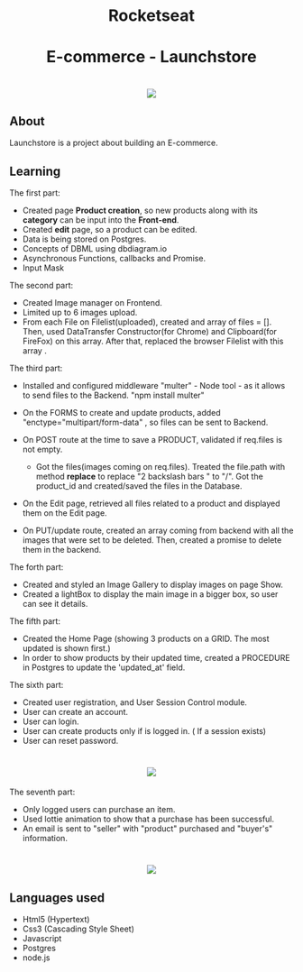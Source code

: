 
<h1 align="center">Rocketseat</h1>

<h1 align="center"><b>E-commerce - Launchstore</b></h1>


<h1 align="center">
    <img src=https://ik.imagekit.io/cnbmdh4b9w/ezgif.com-gif-maker__2__PBPFt9fUJ.gif>
</h1>


## About
Launchstore is a project about building an E-commerce.


## Learning 
The first part:
- Created page **Product creation**, so new products along with its **category** can be input into the **Front-end**.
- Created **edit** page, so a product can be edited.
- Data is being stored on Postgres.
- Concepts of DBML using dbdiagram.io
- Asynchronous Functions, callbacks and Promise.
- Input Mask

The second part:
- Created Image manager on Frontend. 
- Limited up to 6 images upload.
- From each File on Filelist(uploaded), created and array of files = []. Then, used DataTransfer Constructor(for Chrome) and Clipboard(for FireFox) on this array. After that, replaced the browser Filelist with this array . 

The third part:
-  Installed and configured middleware "multer" - Node tool - as it allows to send files to the Backend. "npm install multer"
- On the FORMS to create and update products, added "enctype="multipart/form-data" , so files can be sent to Backend.
- On POST route at the time to save a PRODUCT, validated if req.files is not empty. 
    - Got the files(images coming on req.files). Treated the file.path with method **replace** to replace "2 backslash bars " to "/". Got the product_id and created/saved the files in the Database. 
 
- On the Edit page, retrieved all files related to a product and displayed them on the Edit page. 
- On PUT/update route, created an array coming from backend with all the images that were set to be deleted. Then, created a promise to delete them in the backend. 

The forth part:
- Created and styled an Image Gallery to display images on page Show.
- Created a lightBox to display the main image in a bigger box, so user can see it details.

The fifth part:
- Created the Home Page (showing 3 products on  a GRID. The most updated is shown first.)
- In order to show products by their updated time, created a PROCEDURE in Postgres to update the 'updated_at' field.

The sixth part:
 - Created user registration, and User Session Control module.
 - User can create an account.
 - User can login.
 - User can create products only if is logged in. ( If a session exists)
 - User can reset password.

<h1 align="center">
    <img src=https://ik.imagekit.io/cnbmdh4b9w/ezgif.com-gif-maker__4__hpvXMnmUu.gif>
</h1>

The seventh part: 
- Only logged users can purchase an item.
- Used lottie animation to show that a purchase has been successful.
- An email is sent to "seller" with "product" purchased and "buyer's" information.

<h1 align="center">
    <img src="https://ik.imagekit.io/cnbmdh4b9w/ezgif.com-gif-maker__7__wtoBbMgsZ.gif">
</h1>

## Languages used
- Html5 (Hypertext)
- Css3 (Cascading Style Sheet)
- Javascript
- Postgres
- node.js




